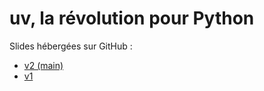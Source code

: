 # uv, la révolution pour Python

Slides hébergées sur GitHub :

* [v2 (main)](https://lenormju.github.io/talk-python-uv/index.html)
* [v1](https://lenormju.github.io/talk-python-uv/v1.html)
